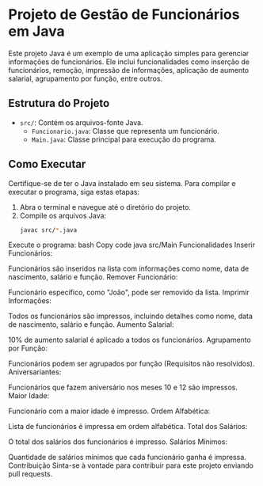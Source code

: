 # Projeto de Gestão de Funcionários em Java

Este projeto Java é um exemplo de uma aplicação simples para gerenciar informações de funcionários. Ele inclui funcionalidades como inserção de funcionários, remoção, impressão de informações, aplicação de aumento salarial, agrupamento por função, entre outros.

## Estrutura do Projeto

- `src/`: Contém os arquivos-fonte Java.
  - `Funcionario.java`: Classe que representa um funcionário.
  - `Main.java`: Classe principal para execução do programa.

## Como Executar

Certifique-se de ter o Java instalado em seu sistema. Para compilar e executar o programa, siga estas etapas:

1. Abra o terminal e navegue até o diretório do projeto.
2. Compile os arquivos Java:
   ```bash
   javac src/*.java
Execute o programa:
bash
Copy code
java src/Main
Funcionalidades
Inserir Funcionários:

Funcionários são inseridos na lista com informações como nome, data de nascimento, salário e função.
Remover Funcionário:

Funcionário específico, como "João", pode ser removido da lista.
Imprimir Informações:

Todos os funcionários são impressos, incluindo detalhes como nome, data de nascimento, salário e função.
Aumento Salarial:

10% de aumento salarial é aplicado a todos os funcionários.
Agrupamento por Função:

Funcionários podem ser agrupados por função (Requisitos não resolvidos).
Aniversariantes:

Funcionários que fazem aniversário nos meses 10 e 12 são impressos.
Maior Idade:

Funcionário com a maior idade é impresso.
Ordem Alfabética:

Lista de funcionários é impressa em ordem alfabética.
Total dos Salários:

O total dos salários dos funcionários é impresso.
Salários Mínimos:

Quantidade de salários mínimos que cada funcionário ganha é impressa.
Contribuição
Sinta-se à vontade para contribuir para este projeto enviando pull requests.
